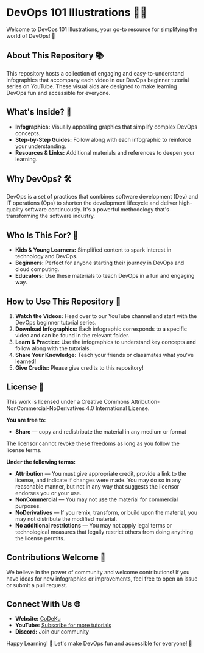 # DevOps 101 Illustrations 📘🚀

Welcome to DevOps 101 Illustrations, your go-to resource for simplifying the world of DevOps! 🌟

## About This Repository 📚

This repository hosts a collection of engaging and easy-to-understand infographics that accompany each video in our DevOps beginner tutorial series on YouTube. These visual aids are designed to make learning DevOps fun and accessible for everyone.

## What's Inside? 🧐

- **Infographics:** Visually appealing graphics that simplify complex DevOps concepts.
- **Step-by-Step Guides:** Follow along with each infographic to reinforce your understanding.
- **Resources & Links:** Additional materials and references to deepen your learning.

## Why DevOps? 🛠️

DevOps is a set of practices that combines software development (Dev) and IT operations (Ops) to shorten the development lifecycle and deliver high-quality software continuously. It's a powerful methodology that's transforming the software industry.

## Who Is This For? 🎯

- **Kids & Young Learners:** Simplified content to spark interest in technology and DevOps.
- **Beginners:** Perfect for anyone starting their journey in DevOps and cloud computing.
- **Educators:** Use these materials to teach DevOps in a fun and engaging way.

## How to Use This Repository 🚀

1. **Watch the Videos:** Head over to our YouTube channel and start with the DevOps beginner tutorial series.
2. **Download Infographics:** Each infographic corresponds to a specific video and can be found in the relevant folder.
3. **Learn & Practice:** Use the infographics to understand key concepts and follow along with the tutorials.
4. **Share Your Knowledge:** Teach your friends or classmates what you've learned!
5. **Give Credits:** Please give credits to this repository!

## License 📜

This work is licensed under a Creative Commons Attribution-NonCommercial-NoDerivatives 4.0 International License.

**You are free to:**

- **Share** — copy and redistribute the material in any medium or format

The licensor cannot revoke these freedoms as long as you follow the license terms.

**Under the following terms:**

- **Attribution** — You must give appropriate credit, provide a link to the license, and indicate if changes were made. You may do so in any reasonable manner, but not in any way that suggests the licensor endorses you or your use.
- **NonCommercial** — You may not use the material for commercial purposes.
- **NoDerivatives** — If you remix, transform, or build upon the material, you may not distribute the modified material.
- **No additional restrictions** — You may not apply legal terms or technological measures that legally restrict others from doing anything the license permits.

## Contributions Welcome 🤝

We believe in the power of community and welcome contributions! If you have ideas for new infographics or improvements, feel free to open an issue or submit a pull request.

## Connect With Us 🌐

- **Website:** [CoDeKu](https://codeku.tech/)
- **YouTube:** [Subscribe for more tutorials](https://youtube.com/@lifecapturedchathunimesh)
- **Discord:** Join our community

Happy Learning! 🎉 Let's make DevOps fun and accessible for everyone! 🚀
